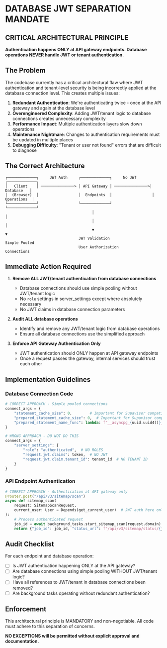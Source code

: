 # DATABASE JWT SEPARATION MANDATE

## CRITICAL ARCHITECTURAL PRINCIPLE

**Authentication happens ONLY at API gateway endpoints. Database operations NEVER handle JWT or tenant authentication.**

## The Problem

The codebase currently has a critical architectural flaw where JWT authentication and tenant-level security is being incorrectly applied at the database connection level. This creates multiple issues:

1. **Redundant Authentication**: We're authenticating twice - once at the API gateway and again at the database level
2. **Overengineered Complexity**: Adding JWT/tenant logic to database connections creates unnecessary complexity
3. **Performance Impact**: Multiple authentication layers slow down operations
4. **Maintenance Nightmare**: Changes to authentication requirements must be updated in multiple places
5. **Debugging Difficulty**: "Tenant or user not found" errors that are difficult to diagnose

## The Correct Architecture

```
┌─────────────┐     JWT Auth     ┌─────────────┐     No JWT      ┌─────────────┐
│   Client    │ ───────────────> │ API Gateway │ ───────────────>│  Database   │
│  (Browser)  │                  │  Endpoints  │                  │ Operations  │
└─────────────┘                  └─────────────┘                  └─────────────┘
                                       │                                │
                                       │                                │
                                       ▼                                ▼
                                 JWT Validation                  Simple Pooled
                                 User Authorization              Connections
```

## Immediate Action Required

1. **Remove ALL JWT/tenant authentication from database connections**
   - Database connections should use simple pooling without JWT/tenant logic
   - No `role` settings in server_settings except where absolutely necessary
   - No JWT claims in database connection parameters

2. **Audit ALL database operations**
   - Identify and remove any JWT/tenant logic from database operations
   - Ensure all database connections use the simplified approach

3. **Enforce API Gateway Authentication Only**
   - JWT authentication should ONLY happen at API gateway endpoints
   - Once a request passes the gateway, internal services should trust each other

## Implementation Guidelines

### Database Connection Code

```python
# CORRECT APPROACH - Simple pooled connections
connect_args = {
    "statement_cache_size": 0,        # Important for Supavisor compatibility
    "prepared_statement_cache_size": 0,  # Important for Supavisor compatibility
    "prepared_statement_name_func": lambda: f"__asyncpg_{uuid.uuid4()}__",  # Avoid prepared statement name conflicts
}

# WRONG APPROACH - DO NOT DO THIS
connect_args = {
    "server_settings": {
        "role": "authenticated",  # NO ROLES
        "request.jwt.claims": token,  # NO JWT
        "request.jwt.claim.tenant_id": tenant_id  # NO TENANT ID
    }
}
```

### API Endpoint Authentication

```python
# CORRECT APPROACH - Authentication at API gateway only
@router.post("/api/v3/sitemap/scan")
async def sitemap_scan(
    request: SitemapScanRequest,
    current_user: User = Depends(get_current_user)  # JWT auth here only
):
    # Process authenticated request
    job_id = await background_tasks.start_sitemap_scan(request.domain)
    return {"job_id": job_id, "status_url": f"/api/v3/sitemap/status/{job_id}"}
```

## Audit Checklist

For each endpoint and database operation:

- [ ] Is JWT authentication happening ONLY at the API gateway?
- [ ] Are database connections using simple pooling WITHOUT JWT/tenant logic?
- [ ] Have all references to JWT/tenant in database connections been removed?
- [ ] Are background tasks operating without redundant authentication?

## Enforcement

This architectural principle is MANDATORY and non-negotiable. All code must adhere to this separation of concerns.

**NO EXCEPTIONS will be permitted without explicit approval and documentation.**
